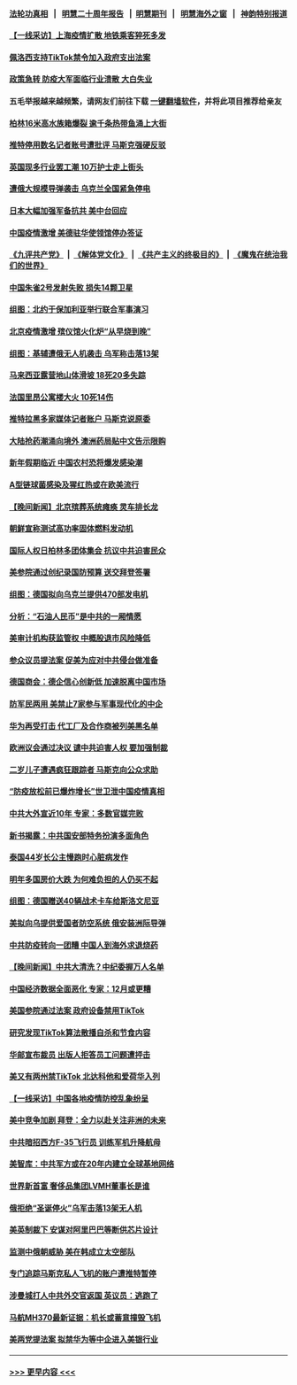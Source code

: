 #### [法轮功真相](https://github.com/gfw-breaker/truth/blob/master/README.md?t=0) &nbsp;&nbsp;|&nbsp;&nbsp; [明慧二十周年报告](https://github.com/gfw-breaker/mh-reports/blob/master/README.md?t=0) &nbsp;&nbsp;|&nbsp;&nbsp;[明慧期刊](https://github.com/gfw-breaker/mh-qikan) &nbsp;&nbsp;|&nbsp;&nbsp; [明慧海外之窗](https://github.com/gfw-breaker/mh-news/blob/master/README.md?t=0) &nbsp;&nbsp;|&nbsp;&nbsp; [神韵特别报道](https://github.com/gfw-breaker/mh-news/blob/master/shenyun.md?t=0)
#### [【一线采访】上海疫情扩散 地铁乘客猝死多发](../pages/nsc418/n13886278.md?t=12170901) 
#### [佩洛西支持TikTok禁令加入政府支出法案](../pages/nsc418/n13886373.md?t=12170901) 
#### [政策急转 防疫大军面临行业溃散 大白失业](../pages/nsc418/n13886279.md?t=12170901) 
#### 五毛举报越来越频繁，请网友们前往下载 [一键翻墙软件](https://github.com/gfw-breaker/ssr-accounts)，并将此项目推荐给亲友
#### [柏林16米高水族箱爆裂 逾千条热带鱼涌上大街](../pages/nsc418/n13886289.md?t=12170901) 
#### [推特停用数名记者账号遭批评 马斯克强硬反驳](../pages/nsc418/n13885785.md?t=12170901) 
#### [英国现多行业罢工潮 10万护士走上街头](../pages/nsc418/n13886355.md?t=12170901) 
#### [遭俄大规模导弹袭击 乌克兰全国紧急停电](../pages/nsc418/n13886332.md?t=12170901) 
#### [日本大幅加强军备抗共 美中台回应](../pages/nsc418/n13886331.md?t=12170901) 
#### [中国疫情激增 美德驻华使领馆停办签证](../pages/nsc418/n13886335.md?t=12170901) 
#### [《九评共产党》](https://github.com/begood0513/9ping.md/blob/master/README.md) &nbsp;|&nbsp; [《解体党文化》](../../../../jtdwh.md/blob/master/README.md)  &nbsp;|&nbsp; [《共产主义的终极目的》](../../../../gczydzjmd.md/blob/master/README.md) &nbsp;|&nbsp; [《魔鬼在统治我们的世界》](../../../../mgztzwmdsj.md/blob/master/README.md) 
#### [中国朱雀2号发射失败 损失14颗卫星](../pages/nsc418/n13885136.md?t=12170901) 
#### [组图：北约于保加利亚举行联合军事演习](../pages/nsc418/n13886131.md?t=12170901) 
#### [北京疫情激增 殡仪馆火化炉“从早烧到晚”](../pages/nsc418/n13886237.md?t=12170901) 
#### [组图：基辅遭俄无人机袭击 乌军称击落13架](../pages/nsc418/n13886184.md?t=12170901) 
#### [马来西亚露营地山体滑坡 18死20多失踪](../pages/nsc418/n13886177.md?t=12170901) 
#### [法国里昂公寓楼大火 10死14伤](../pages/nsc418/n13886174.md?t=12170901) 
#### [推特拉黑多家媒体记者账户 马斯克说原委](../pages/nsc418/n13886169.md?t=12170901) 
#### [大陆抢药潮涌向境外 澳洲药局贴中文告示限购](../pages/nsc418/n13886157.md?t=12170901) 
#### [新年假期临近 中国农村恐将爆发感染潮](../pages/nsc418/n13886148.md?t=12170901) 
#### [A型链球菌感染及猩红热或在欧美流行](../pages/nsc418/n13886121.md?t=12170901) 
#### [【晚间新闻】北京殡葬系统瘫痪 灵车排长龙](../pages/nsc418/n13884579.md?t=12170901) 
#### [朝鲜宣称测试高功率固体燃料发动机](../pages/nsc418/n13886027.md?t=12170901) 
#### [国际人权日柏林多团体集会 抗议中共迫害民众](../pages/nsc418/n13885395.md?t=12170901) 
#### [美参院通过创纪录国防预算 送交拜登签署](../pages/nsc418/n13885868.md?t=12170901) 
#### [组图：德国拟向乌克兰提供470部发电机](../pages/nsc418/n13884544.md?t=12170901) 
#### [分析：“石油人民币”是中共的一厢情愿](../pages/nsc418/n13885034.md?t=12170901) 
#### [美审计机构获监管权 中概股退市风险降低](../pages/nsc418/n13885778.md?t=12170901) 
#### [参众议员提法案 促美为应对中共侵台做准备](../pages/nsc418/n13885724.md?t=12170901) 
#### [德国商会：德企信心创新低 加速脱离中国市场](../pages/nsc418/n13885710.md?t=12170901) 
#### [防军民两用 美禁止7家参与军事现代化的中企](../pages/nsc418/n13885725.md?t=12170901) 
#### [华为再受打击 代工厂及合作商被列美黑名单](../pages/nsc418/n13885714.md?t=12170901) 
#### [欧洲议会通过决议 谴中共迫害人权 要加强制裁](../pages/nsc418/n13885670.md?t=12170901) 
#### [二岁儿子遭遇疯狂跟踪者 马斯克向公众求助](../pages/nsc418/n13885686.md?t=12170901) 
#### [“防疫放松前已爆炸增长”世卫泄中国疫情真相](../pages/nsc418/n13884968.md?t=12170901) 
#### [中共大外宣近10年 专家：多数官媒完败](../pages/nsc418/n13884955.md?t=12170901) 
#### [新书揭露：中共国安部特务扮演多面角色](../pages/nsc418/n13885682.md?t=12170901) 
#### [泰国44岁长公主慢跑时心脏病发作](../pages/nsc418/n13885599.md?t=12170901) 
#### [明年多国房价大跌 为何难负担的人仍买不起](../pages/nsc418/n13885536.md?t=12170901) 
#### [组图：德国赠送40辆战术卡车给斯洛文尼亚](../pages/nsc418/n13885416.md?t=12170901) 
#### [美拟向乌提供爱国者防空系统 俄安装洲际导弹](../pages/nsc418/n13885482.md?t=12170901) 
#### [中共防疫转向一团糟 中国人到海外求退烧药](../pages/nsc418/n13885537.md?t=12170901) 
#### [【晚间新闻】中共大清洗？中纪委握万人名单](../pages/nsc418/n13885370.md?t=12170901) 
#### [中国经济数据全面恶化 专家：12月或更糟](../pages/nsc418/n13885320.md?t=12170901) 
#### [美国参院通过法案 政府设备禁用TikTok](../pages/nsc418/n13885050.md?t=12170901) 
#### [研究发现TikTok算法散播自杀和节食内容](../pages/nsc418/n13885095.md?t=12170901) 
#### [华邮宣布裁员 出版人拒答员工问题遭抨击](../pages/nsc418/n13884928.md?t=12170901) 
#### [美又有两州禁TikTok 北达科他和爱荷华入列](../pages/nsc418/n13884988.md?t=12170901) 
#### [【一线采访】中国各地疫情防控乱象纷呈](../pages/nsc418/n13884826.md?t=12170901) 
#### [美中竞争加剧 拜登：全力以赴关注非洲的未来](../pages/nsc418/n13884888.md?t=12170901) 
#### [中共暗招西方F-35飞行员 训练军机升降航母](../pages/nsc418/n13884980.md?t=12170901) 
#### [美智库：中共军方或在20年内建立全球基地网络](../pages/nsc418/n13884946.md?t=12170901) 
#### [世界新首富 奢侈品集团LVMH董事长是谁](../pages/nsc418/n13884843.md?t=12170901) 
#### [俄拒绝“圣诞停火”乌军击落13架无人机](../pages/nsc418/n13884844.md?t=12170901) 
#### [美英制裁下 安谋对阿里巴巴等断供芯片设计](../pages/nsc418/n13884840.md?t=12170901) 
#### [监测中俄朝威胁 美在韩成立太空部队](../pages/nsc418/n13884813.md?t=12170901) 
#### [专门追踪马斯克私人飞机的账户遭推特暂停](../pages/nsc418/n13884261.md?t=12170901) 
#### [涉曼城打人中共外交官返国 英议员：逃跑了](../pages/nsc418/n13884830.md?t=12170901) 
#### [马航MH370最新证据：机长或蓄意撞毁飞机](../pages/nsc418/n13884822.md?t=12170901) 
#### [美两党提法案 拟禁华为等中企进入美银行业](../pages/nsc418/n13884752.md?t=12170901) 

----
#### [ >>> 更早内容 <<< ](../indexes/nsc418-earlier.md)
